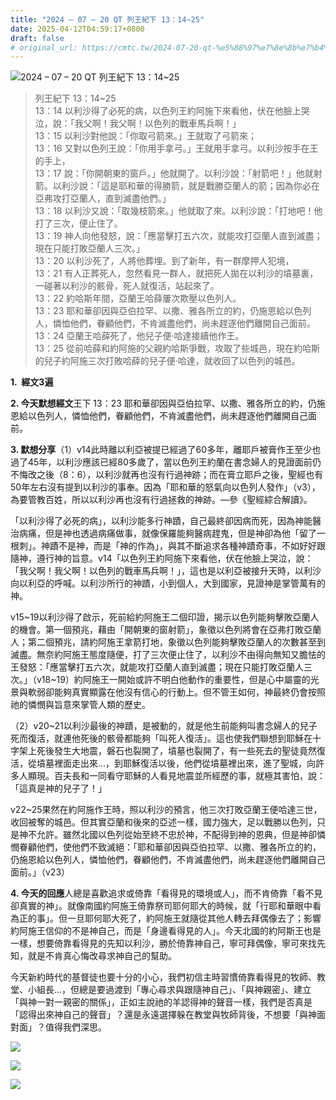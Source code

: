```yaml
---
title: "2024 – 07 – 20 QT 列王紀下 13：14~25"
date: 2025-04-12T04:59:17+0800
draft: false
# original_url: https://cmtc.tw/2024-07-20-qt-%e5%88%97%e7%8e%8b%e7%b4%80%e4%b8%8b-13%ef%bc%9a1425
---
```


![2024 – 07 – 20 QT 列王紀下 13：14\~25](/images/qt.jpg  "2024 – 07 – 20 QT 列王紀下 13：14\~25")

> 列王紀下 13：14\~25  
> 13：14 以利沙得了必死的病，以色列王約阿施下來看他，伏在他臉上哭泣，說：「我父啊！我父啊！以色列的戰車馬兵啊！」  
> 13：15 以利沙對他說：「你取弓箭來。」王就取了弓箭來；  
> 13：16 又對以色列王說：「你用手拿弓。」王就用手拿弓。以利沙按手在王的手上，  
> 13：17 說：「你開朝東的窗戶。」他就開了。以利沙說：「射箭吧！」他就射箭。以利沙說：「這是耶和華的得勝箭，就是戰勝亞蘭人的箭；因為你必在亞弗攻打亞蘭人，直到滅盡他們。」  
> 13：18 以利沙又說：「取幾枝箭來。」他就取了來。以利沙說：「打地吧！他打了三次，便止住了。  
> 13：19 神人向他發怒，說：「應當擊打五六次，就能攻打亞蘭人直到滅盡；現在只能打敗亞蘭人三次。」  
> 13：20 以利沙死了，人將他葬埋。到了新年，有一群摩押人犯境，  
> 13：21 有人正葬死人，忽然看見一群人，就把死人拋在以利沙的墳墓裏，一碰著以利沙的骸骨，死人就復活，站起來了。  
> 13：22 約哈斯年間，亞蘭王哈薛屢次欺壓以色列人。  
> 13：23 耶和華卻因與亞伯拉罕、以撒、雅各所立的約，仍施恩給以色列人，憐恤他們，眷顧他們，不肯滅盡他們，尚未趕逐他們離開自己面前。  
> 13：24 亞蘭王哈薛死了，他兒子便‧哈達接續他作王。  
> 13：25 從前哈薛和約阿施的父親約哈斯爭戰，攻取了些城邑，現在約哈斯的兒子約阿施三次打敗哈薛的兒子便‧哈達，就收回了以色列的城邑。

**1.  經文3遍**

**2. 今天默想經文**王下 13：23 耶和華卻因與亞伯拉罕、以撒、雅各所立的約，仍施恩給以色列人，憐恤他們，眷顧他們，不肯滅盡他們，尚未趕逐他們離開自己面前。

**3. 默想分享**（1）v14此時離以利亞被提已經過了60多年，離耶戶被膏作王至少也過了45年，以利沙應該已經80多歲了，當以色列王約蘭在書念婦人的見證面前仍不悔改之後（8：6），以利沙就再也沒有行過神跡；而在膏立耶戶之後，聖經也有50年左右沒有提到以利沙的事奉。因為「耶和華的怒氣向以色列人發作」（v3），為要管教百姓，所以以利沙再也沒有行過拯救的神跡。—參《聖經綜合解讀》。

「以利沙得了必死的病」，以利沙能多行神蹟，自己最終卻因病而死，因為神能醫治病痛，但是神也透過病痛做事，就像保羅能夠醫病趕鬼，但是神卻為他「留了一根刺」。神蹟不是神，而是「神的作為」，與其不斷追求各種神蹟奇事，不如好好跟隨神，遵行神的旨意。v14「以色列王約阿施下來看他，伏在他臉上哭泣，說：「我父啊！我父啊！以色列的戰車馬兵啊！」，這也是以利亞被接升天時，以利沙向以利亞的呼喊。以利沙所行的神蹟，小到個人，大到國家，見證神是掌管萬有的神。

v15\~19以利沙得了啟示，死前給約阿施王二個印證，揭示以色列能夠擊敗亞蘭人的機會。第一個預兆，藉由「開朝東的窗射箭」，象徵以色列將會在亞弗打敗亞蘭人；第二個預兆，請約阿施王拿箭打地，象徵以色列能夠擊敗亞蘭人的次數甚至到滅盡。無奈約阿施王態度隨便，打了三次便止住了，以利沙不由得向無知又膽怯的王發怒：「應當擊打五六次，就能攻打亞蘭人直到滅盡；現在只能打敗亞蘭人三次。」（v18\~19）約阿施王一開始或許不明白他動作的重要性，但是心中屬靈的光景與軟弱卻能夠真實顯露在他沒有信心的行動上。但不管王如何，神最終仍會按照祂的憐憫與旨意來掌管人類的歷史。

（2）v20\~21以利沙最後的神蹟，是被動的，就是他生前能夠叫書念婦人的兒子死而復活，就連他死後的骸骨都能夠「叫死人復活」。這也使我們聯想到耶穌在十字架上死後發生大地震，磐石也裂開了，墳墓也裂開了，有一些死去的聖徒竟然復活，從墳墓裡面走出來…，到耶穌復活以後，他們從墳墓裡出來，進了聖城，向許多人顯現。百夫長和一同看守耶穌的人看見地震並所經歷的事，就極其害怕，說：「這真是神的兒子了！」

v22\~25果然在約阿施作王時，照以利沙的預言，他三次打敗亞蘭王便哈達三世，收回被奪的城邑。但其實亞蘭和後來的亞述一樣，國力強大，足以戰勝以色列，只是神不允許。雖然北國以色列從始至終不忠於神，不配得到神的恩典，但是神卻憐憫眷顧他們，使他們不致滅絕：「耶和華卻因與亞伯拉罕、以撒、雅各所立的約，仍施恩給以色列人，憐恤他們，眷顧他們，不肯滅盡他們，尚未趕逐他們離開自己面前。」（v23）

**4. 今天的回應**人總是喜歡追求或倚靠「看得見的環境或人」，而不肯倚靠「看不見卻真實的神」。就像南國約阿施王倚靠祭司耶何耶大的時候，就「行耶和華眼中看為正的事」。但一旦耶何耶大死了，約阿施王就隨從其他人轉去拜偶像去了；影響約阿施王信仰的不是神自己，而是「身邊看得見的人」。今天北國的約阿斯王也是一樣，想要倚靠看得見的先知以利沙，勝於倚靠神自己，寧可拜偶像，寧可來找先知，就是不肯真心悔改尋求神自己的幫助。

今天新約時代的基督徒也要十分的小心，我們初信主時習慣倚靠看得見的牧師、教堂、小組長…，但總是要過渡到「專心尋求與跟隨神自己」、「與神親密」、建立「與神一對一親密的關係」，正如主說祂的羊認得神的聲音一樣，我們是否真是「認得出來神自己的聲音」？還是永遠選擇躲在教堂與牧師背後，不想要「與神面對面」？值得我們深思。

![](/images/201109sp2-1-1.jpg)

![](/images/以利沙神蹟.jpg)

[![](/images/kings.jpg)](https://i0.wp.com/bibleeveryone.com/img/kings.jpg?ssl=1)
